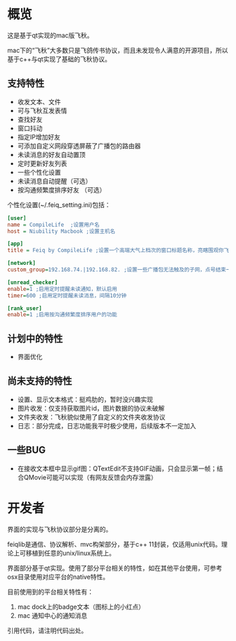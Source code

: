 # 概览

这是基于qt实现的mac版飞秋。

mac下的“飞秋”大多数只是飞鸽传书协议，而且未发现令人满意的开源项目，所以基于c++与qt实现了基础的飞秋协议。

## 支持特性
* 收发文本、文件
* 可与飞秋互发表情
* 查找好友
* 窗口抖动
* 指定IP增加好友
* 可添加自定义网段穿透屏蔽了广播包的路由器
* 未读消息的好友自动置顶
* 定时更新好友列表
* 一些个性化设置
* 未读消息自动提醒（可选）
* 按沟通频繁度排序好友 （可选）

个性化设置(~/.feiq_setting.ini)包括：

```ini
[user]
name = CompileLife  ;设置用户名
host = Niubility Macbook ;设置主机名

[app]
title = Feiq by CompileLife ;设置一个高端大气上档次的窗口标题名称，亮瞎围观你飞秋的人

[network]
custom_group=192.168.74.|192.168.82. ;设置一些广播包无法触及的子网，点号结束一个网段的定义，竖线分隔各个网段

[unread_checker]
enable=1 ;启用定时提醒未读通知，默认启用
timer=600 ;启用定时提醒未读消息，间隔10分钟

[rank_user]
enable=1 ;启用按沟通频繁度排序用户的功能
```

## 计划中的特性
* 界面优化

## 尚未支持的特性
* 设置、显示文本格式：挺鸡肋的，暂时没兴趣实现
* 图片收发：仅支持获取图片id，图片数据的协议未破解
* 文件夹收发：飞秋貌似使用了自定义的文件夹收发协议
* 日志：部分完成，日志功能我平时极少使用，后续版本不一定加入

## 一些BUG
* 在接收文本框中显示gif图：QTextEdit不支持GIF动画，只会显示第一帧；结合QMovie可能可以实现（有网友反馈会内存泄露）

# 开发者

界面的实现与飞秋协议部分是分离的。

feiqlib是通信、协议解析、mvc构架部分，基于c++ 11封装，仅适用unix代码。理论上可移植到任意的unix/linux系统上。

界面部分基于qt实现。使用了部分平台相关的特性，如在其他平台使用，可参考osx目录使用对应平台的native特性。

目前使用到的平台相关特性有：

1. mac dock上的badge文本（图标上的小红点）
2. mac 通知中心的通知消息

引用代码，请注明代码出处。